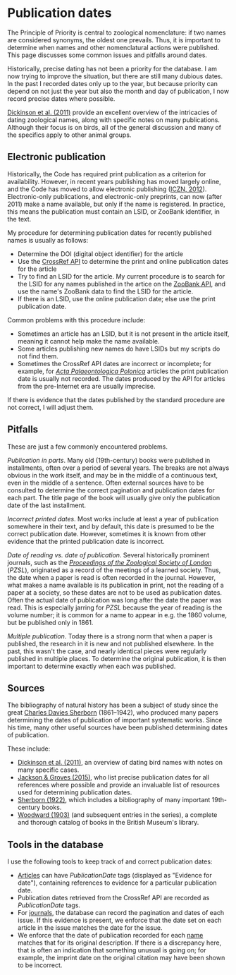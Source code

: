 # Publication dates

The Principle of Priority is central to zoological nomenclature: if two names are
considered synonyms, the oldest one prevails. Thus, it is important to determine when
names and other nomenclatural actions were published. This page discusses some common
issues and pitfalls around dates.

Historically, precise dating has not been a priority for the database. I am now trying
to improve the situation, but there are still many dubious dates. In the past I recorded
dates only up to the year, but because priority can depend on not just the year but also
the month and day of publication, I now record precise dates where possible.

[Dickinson et al. (2011)](/a/59872) provide an excellent overview of the intricacies of
dating zoological names, along with specific notes on many publications. Although their
focus is on birds, all of the general discussion and many of the specifics apply to
other animal groups.

## Electronic publication

Historically, the Code has required print publication as a criterion for availability.
However, in recent years publishing has moved largely online, and the Code has moved to
allow electronic publishing ([ICZN, 2012](/a/59568)). Electronic-only publications, and
electronic-only preprints, can now (after 2011) make a name available, but only if the
name is registered. In practice, this means the publication must contain an LSID, or
ZooBank identifier, in the text.

My procedure for determining publication dates for recently published names is usually
as follows:

- Determine the DOI (digital object identifier) for the article
- Use the [CrossRef API](https://api.crossref.org/swagger-ui/index.html) to determine
  the print and online publication dates for the article
- Try to find an LSID for the article. My current procedure is to search for the LSID
  for any names published in the artice on the [ZooBank API](https://zoobank.org/Api),
  and use the name's ZooBank data to find the LSID for the article.
- If there is an LSID, use the online publication date; else use the print publication
  date.

Common problems with this procedure include:

- Sometimes an article has an LSID, but it is not present in the article itself, meaning
  it cannot help make the name available.
- Some articles publishing new names do have LSIDs but my scripts do not find them.
- Sometimes the CrossRef API dates are incorrect or incomplete; for example, for
  [_Acta Palaeontologica Polonica_](/cg/675) articles the print publication date is
  usually not recorded. The dates produced by the API for articles from the pre-Internet
  era are usually imprecise.

If there is evidence that the dates published by the standard procedure are not correct,
I will adjust them.

## Pitfalls

These are just a few commonly encountered problems.

_Publication in parts_. Many old (19th-century) books were published in installments,
often over a period of several years. The breaks are not always obvious in the work
itself, and may be in the middle of a continuous text, even in the middle of a sentence.
Often external sources have to be consulted to determine the correct pagination and
publication dates for each part. The title page of the book will usually give only the
publication date of the last installment.

_Incorrect printed dates_. Most works include at least a year of publication somewhere
in their text, and by default, this date is presumed to be the correct publication date.
However, sometimes it is known from other evidence that the printed publication date is
incorrect.

_Date of reading vs. date of publication_. Several historically prominent journals, such
as the [_Proceedings of the Zoological Society of London_](/cg/1) (_PZSL_), originated
as a record of the meetings of a learned society. Thus, the date when a paper is read is
often recorded in the journal. However, what makes a name available is its publication
in print, not the reading of a paper at a society, so these dates are not to be used as
publication dates. Often the actual date of publication was long after the date the
paper was read. This is especially jarring for _PZSL_ because the year of reading is the
volume number; it is common for a name to appear in e.g. the 1860 volume, but be
published only in 1861.

_Multiple publication_. Today there is a strong norm that when a paper is published, the
research in it is new and not published elsewhere. In the past, this wasn't the case,
and nearly identical pieces were regularly published in multiple places. To determine
the original publication, it is then important to determine exactly when each was
published.

## Sources

The bibliography of natural history has been a subject of study since the great
[Charles Davies Sherborn](/h/53933) (1861–1942), who produced many papers determining
the dates of publication of important systematic works. Since his time, many other
useful sources have been published determining dates of publication.

These include:

- [Dickinson et al. (2011)](/a/59872), an overview of dating bird names with notes on
  many specific cases.
- [Jackson & Groves (2015)](/a/34474), who list precise publication dates for all
  references where possible and provide an invaluable list of resources used for
  determining publication dates.
- [Sherborn (1922)](/a/59291), which includes a bibliography of many important
  19th-century books.
- [Woodward (1903)](/a/48772) (and subsequent entries in the series), a complete and
  thorough catalog of books in the British Museum's library.

## Tools in the database

I use the following tools to keep track of and correct publication dates:

- [Articles](/docs/article) can have _PublicationDate_ tags (displayed as "Evidence for
  date"), containing references to evidence for a particular publication date.
- Publication dates retrieved from the CrossRef API are recorded as _PublicationDate_
  tags.
- For [journals](/docs/citation-group), the database can record the pagination and dates
  of each issue. If this evidence is present, we enforce that the date set on each
  article in the issue matches the date for the issue.
- We enforce that the date of publication recorded for each [name](/docs/name) matches
  that for its original description. If there is a discrepancy here, that is often an
  indication that something unusual is going on; for example, the imprint date on the
  original citation may have been shown to be incorrect.
